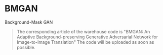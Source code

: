 # BMGAN
Background-Mask GAN
> The corresponding article of the warehouse code is "BMGAN: An Adaptive Background-preserving Generative Adversarial Network for Image-to-Image Translation"
>The code will be uploaded as soon as possible.
